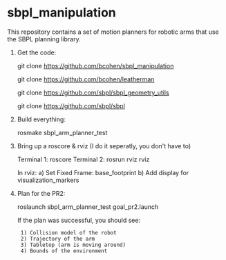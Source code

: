 sbpl_manipulation
=================

This repository contains a set of motion planners for robotic arms that use the SBPL planning library.

1) Get the code:

	git clone https://github.com/bcohen/sbpl_manipulation

	git clone https://github.com/bcohen/leatherman

	git clone https://github.com/sbpl/sbpl_geometry_utils

	git clone https://github.com/sbpl/sbpl

2) Build everything:

	rosmake sbpl_arm_planner_test

3) Bring up a roscore & rviz (I do it seperatly, you don't have to)

	Terminal 1: roscore
	Terminal 2: rosrun rviz rviz

	In rviz:
		a) Set Fixed Frame: base_footprint
		b) Add display for visualization_markers

4) Plan for the PR2:

	roslaunch sbpl_arm_planner_test goal_pr2.launch

	If the plan was successful, you should see:

		1) Collision model of the robot
		2) Trajectory of the arm
		3) Tabletop (arm is moving around)
		4) Bounds of the environment

